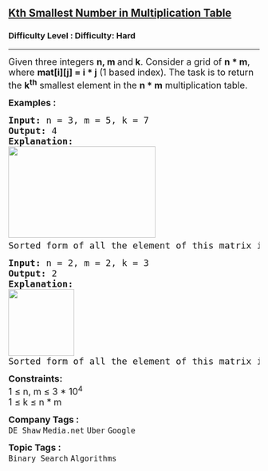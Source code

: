 <h2><a href="https://www.geeksforgeeks.org/problems/kth-smallest-number-in-multiplication-table/1?page=7&company=Google&sortBy=submissions">Kth Smallest Number in Multiplication Table</a></h2><h3>Difficulty Level : Difficulty: Hard</h3><hr><div class="problems_problem_content__Xm_eO"><p><span style="font-size: 18px;">Given three integers <strong>n, m </strong>and<strong> k</strong>. Consider a grid of <strong>n * m</strong>, where <strong>mat[i][j] = i * j</strong> (1 based index). The task is to return the <strong>k<sup>th</sup></strong> smallest element in the&nbsp;<strong>n&nbsp;* m</strong>&nbsp;multiplication table.</span></p>
<p><span style="font-size: 18px;"><strong>Examples :</strong></span></p>
<pre><span style="font-size: 18px;"><strong>Input: </strong>n = 3, m = 5, k = 7
<strong>Output: </strong>4
<strong>Explanation:</strong> 
<img style="height: 183px; width: 295px;" src="https://media.geeksforgeeks.org/img-practice/prod/addEditProblem/895764/Web/Other/matrix  3_1752732959.webp" alt="">
Sorted form of all the element of this matrix is [1, 2, 2, 3, 3, 4, 4, 5, 6, 6, 8, 9, 10, 12, 15] and the </span><span style="font-size: 14pt;">7<sup style="font-family: -apple-system, BlinkMacSystemFont, 'Segoe UI', Roboto, Oxygen, Ubuntu, Cantarell, 'Open Sans', 'Helvetica Neue', sans-serif;">th </sup>smallest element is 4.</span></pre>
<pre><span style="font-size: 18px;"><strong>Input: </strong>n = 2, m = 2, k = 3
<strong>Output: </strong>2<br><strong>Explanation: <br><img src="https://media.geeksforgeeks.org/img-practice/prod/addEditProblem/895764/Web/Other/blobid0_1752733555.webp" width="132" height="134"><br></strong>Sorted form of all the element of this matrix is [1, 2, 2, 4] and 3rd smallest element </span><span style="font-size: 14pt;">is 2.</span></pre>
<p><span style="font-size: 18px;"><strong>Constraints:</strong><br>1 ≤ n, m ≤ 3 * 10<sup>4</sup><br>1 ≤ k ≤ n * m</span></p></div><p><span style=font-size:18px><strong>Company Tags : </strong><br><code>DE Shaw</code>&nbsp;<code>Media.net</code>&nbsp;<code>Uber</code>&nbsp;<code>Google</code>&nbsp;<br><p><span style=font-size:18px><strong>Topic Tags : </strong><br><code>Binary Search</code>&nbsp;<code>Algorithms</code>&nbsp;